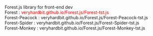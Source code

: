 Forest.js library for front-end dev<br>
Forest : <font color="red">veryhardbit.github.io/Forest.js/Forest-tst.js</font><br>
Forest-Peacock : veryhardbit.github.io/Forest.js/Forest-Peacock-tst.js<br>
Forest-Spider : veryhardbit.github.io/Forest.js/Forest-Spider-tst.js<br>
Forest-Monkey : veryhardbit.github.io/Forest.js/Forest-Monkey-tst.js<br>
